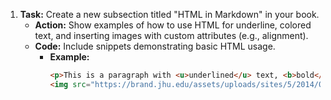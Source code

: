 1. **Task:** Create a new subsection titled "HTML in Markdown" in your book.
   - **Action:** Show examples of how to use HTML for underline, colored text, and inserting images with custom attributes (e.g., alignment).
   - **Code:** Include snippets demonstrating basic HTML usage.
     - **Example:**
       ```html
       <p>This is a paragraph with <u>underlined</u> text, <b>bold</b> text, and <span style="color:blue;">colored</span> text.</p>
       <img src="https://brand.jhu.edu/assets/uploads/sites/5/2014/06/university_logo_small_vertical_blue.png" alt="Descriptive Image Text" style="width:50%">
       ```

